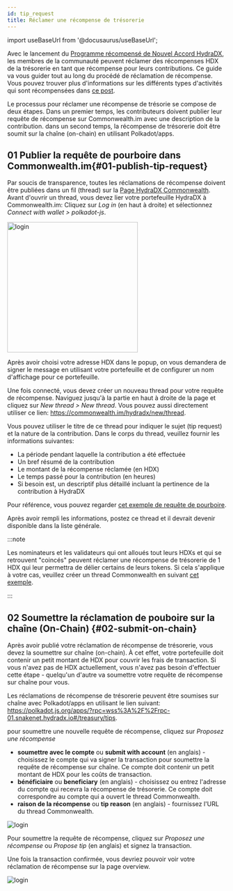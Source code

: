 ```yaml
---
id: tip_request
title: Réclamer une récompense de trésorerie
---
```


import useBaseUrl from '@docusaurus/useBaseUrl';

Avec le lancement du [Programme récompensé de Nouvel Accord HydraDX](#link-to-new-deal), les membres de la communauté peuvent réclamer des récompenses HDX de la trésorerie en tant que récompense pour leurs contributions. Ce guide va vous guider tout au long du procédé de réclamation de récompense. Vous pouvez trouver plus d'informations sur les différents types d'activités qui sont récompensées dans [ce post](/new_deal).

Le processus pour réclamer une récompense de trésorie se compose de deux étapes. Dans un premier temps, les contributeurs doivent publier leur requête de récompense sur Commonwealth.im avec une description de la contribution. dans un second temps, la récompense de trésorerie doit être soumit sur la chaîne (on-chain) en utilisant Polkadot/apps.

## 01 Publier la requête de pourboire dans Commonwealth.im{#01-publish-tip-request}

Par soucis de transparence, toutes les réclamations de récompense doivent être publiées dans un fil (thread) sur la [Page HydraDX Commonwealth](https://commonwealth.im/hydradx).  Avant d'ouvrir un thread, vous devez lier votre portefeuille HydraDX à Commonwealth.im:
Cliquez sur *Log in* (en haut à droite) et sélectionnez *Connect with wallet > polkadot-js*.

<div style={{textAlign: 'center'}}>
  <img alt="login" src={useBaseUrl('/tip-request/login.jpg')} width="300px" />
</div>

Après avoir choisi votre adresse HDX dans le popup, on vous demandera de signer le message en utilisant votre portefeuille et de configurer un nom d'affichage pour ce portefeuille.

Une fois connecté, vous devez créer un nouveau thread pour votre requête de récompense. Naviguez jusqu'à la partie en haut à droite de la page et cliquez sur *New thread > New thread*. Vous pouvez aussi directement utiliser ce lien: https://commonwealth.im/hydradx/new/thread. 

Vous pouvez utiliser le titre de ce thread pour indiquer le sujet (tip request) et la nature de la contribution. Dans le corps du thread, veuillez fournir les informations suivantes:

* La période pendant laquelle la contribution a été effectuée
* Un bref résumé de la contribution
* Le montant de la récompense réclamée (en HDX)
* Le temps passé pour la contribution (en heures)
* Si besoin est, un descriptif plus détaillé incluant la pertinence de la contribution à HydraDX

Pour référence, vous pouvez regarder [cet exemple de requête de pourboire](https://commonwealth.im/hydradx/proposal/discussion/1165-tip-request-add-documentation-for-staking). 

Après avoir rempli les informations, postez ce thread et il devrait devenir disponible dans la liste générale.

:::note

Les nominateurs et les validateurs qui ont alloués tout leurs HDXs et qui se retrouvent "coincés" peuvent réclamer une récompense de trésorerie de 1 HDX qui leur permettra de délier certains de leurs tokens. Si cela s'applique à votre cas, veuillez créer un thread Commonwealth en suivant [cet exemple](https://commonwealth.im/hydradx/proposal/discussion/1166-tip-request-overbonded-staker).

:::

## 02 Soumettre la réclamation de pouboire sur la chaîne (On-Chain) {#02-submit-on-chain}

Après avoir publié votre réclamation de récompense de trésorerie, vous devez la soumettre sur chaîne (on-chain). À cet effet, votre portefeuille doit contenir un petit montant de HDX pour couvrir les frais de transaction. Si vous n'avez pas de HDX actuellement, vous n'avez pas besoin d'effectuer cette étape - quelqu'un d'autre va soumettre votre requête de récompense sur chaîne pour vous.

Les réclamations de récompense de trésorerie peuvent être soumises sur chaîne  avec Polkadot/apps en utilisant le lien suivant:
https://polkadot.js.org/apps/?rpc=wss%3A%2F%2Frpc-01.snakenet.hydradx.io#/treasury/tips.

pour soumettre une nouvelle requête de récompense, cliquez sur *Proposez une récompense*

*  **soumettre avec le compte** ou **submit with account** (en anglais) - choisissez le compte qui va signer la transaction pour soumettre la requête de récompense sur chaîne. Ce compte doit contenir un petit montant de HDX pour les coûts de transaction.
* **bénéficiaire** ou **beneficiary** (en anglais) - choisissez ou entrez l'adresse du compte qui recevra la récompense de trésorerie. Ce compte doit correspondre au compte qui a ouvert le thread Commonwealth.
* **raison de la récompense** ou **tip reason** (en anglais) - fournissez l'URL du thread Commonwealth.

<div style={{textAlign: 'center'}}>
  <img alt="login" src={useBaseUrl('/tip-request/submit-on-chain.jpg')} />
</div>

Pour soumettre la requête de récompense, cliquez sur *Proposez une récompense* ou *Propose tip* (en anglais) et signez la transaction. 

Une fois la transaction confirmée, vous devriez pouvoir voir votre réclamation de récompense sur la page overview.

<div style={{textAlign: 'center'}}>
  <img alt="login" src={useBaseUrl('/tip-request/tip-requests.jpg')} />
</div>
